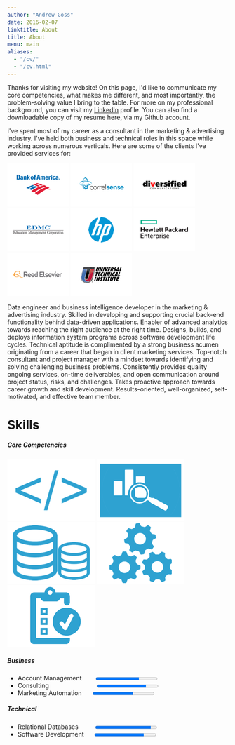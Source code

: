 ```yaml
---
author: "Andrew Goss"
date: 2016-02-07
linktitle: About
title: About
menu: main
aliases:
  - "/cv/"
  - "/cv.html"
---
```


Thanks for visiting my website! On this page, I'd like to communicate my core competencies, what makes me different, and most importantly, the problem-solving value I bring to the table. For more on my professional background, you can visit my <a href="https://www.linkedin.com/in/andrewrgoss" target="_blank">LinkedIn</a> profile. You can also find a downloadable copy of my resume here, via my Github account.

I've spent most of my career as a consultant in the marketing & advertising industry. I've held both business and technical roles in this space while working across numerous verticals. Here are some of the clients I've provided services for:

![WhoIsHostingThis.com](https://raw.githubusercontent.com/andrewrgoss/andrewrgoss.com/master/content/media/BoA_logo.png)
![WhoIsHostingThis.com](https://raw.githubusercontent.com/andrewrgoss/andrewrgoss.com/master/content/media/Correlsense_logo.png)
![WhoIsHostingThis.com](https://raw.githubusercontent.com/andrewrgoss/andrewrgoss.com/master/content/media/DBC_logo.png)
![WhoIsHostingThis.com](https://raw.githubusercontent.com/andrewrgoss/andrewrgoss.com/master/content/media/EDMC_logo.png)
![WhoIsHostingThis.com](https://raw.githubusercontent.com/andrewrgoss/andrewrgoss.com/master/content/media/HP_logo.png)
![WhoIsHostingThis.com](https://raw.githubusercontent.com/andrewrgoss/andrewrgoss.com/master/content/media/HPE_logo.png)
![WhoIsHostingThis.com](https://raw.githubusercontent.com/andrewrgoss/andrewrgoss.com/master/content/media/Reed_Elsevier_logo.png)
![WhoIsHostingThis.com](https://raw.githubusercontent.com/andrewrgoss/andrewrgoss.com/master/content/media/UTI_logo.jpg)

Data engineer and business intelligence developer in the marketing & advertising industry. Skilled in developing and supporting crucial back-end functionality behind data-driven applications. Enabler of advanced analytics towards reaching the right audience at the right time. Designs, builds, and deploys information system programs across software development life cycles. Technical aptitude is complimented by a strong business acumen originating from a career that began in client marketing services. Top-notch consultant and project manager with a mindset towards identifying and solving challenging business problems. Consistently provides quality ongoing services, on-time deliverables, and open communication around project status, risks, and challenges. Takes proactive approach towards career growth and skill development. Results-oriented, well-organized, self-motivated, and effective team member.

# Skills
##### Core Competencies
![Application Development](https://raw.githubusercontent.com/andrewrgoss/andrewrgoss.com/master/content/media/coding.png "Application Development")
![Business Intelligence](https://raw.githubusercontent.com/andrewrgoss/andrewrgoss.com/master/content/media/analysis.png "Business Intelligence")
![Database Architecture](https://raw.githubusercontent.com/andrewrgoss/andrewrgoss.com/master/content/media/database.png "Database Architecture") 
![Marketing Automation](https://raw.githubusercontent.com/andrewrgoss/andrewrgoss.com/master/content/media/gears.png "Marketing Automation")
![Project Management](https://raw.githubusercontent.com/andrewrgoss/andrewrgoss.com/master/content/media/projectmanagement.png "Project Management")

##### Business
<ul class="compact">
<li>
 <label>Account Management&ensp;&ensp;&ensp;&ensp;</label>
 <progress max="1.0" value="0.7"></progress>
</li>
<li>
 <label>Consulting&ensp;&ensp;&ensp;&ensp;&ensp;&ensp;&ensp;&ensp;&ensp;&ensp;&ensp;&ensp;&ensp;&ensp;&ensp;</label>
 <progress max="1.0" value="0.8"></progress>
</li>
<li>
 <label>Marketing Automation&ensp;&ensp;&ensp;</label>
 <progress max="1.0" value="0.65"></progress>
</li>
</ul>

##### Technical
<ul class="compact">
<li>
 <label>Relational Databases&ensp;&ensp;&ensp;&ensp;&ensp;</label>
 <progress max="1.0" value="0.9"></progress>
</li>
<li>
 <label>Software Development&ensp;&ensp;&ensp;</label>
 <progress max="1.0" value="0.8"></progress>
</li>
</ul>